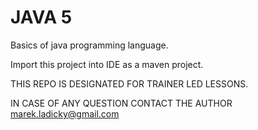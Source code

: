 # JAVA 5

Basics of java programming language.

Import this project into IDE as a maven project.

THIS REPO IS DESIGNATED FOR TRAINER LED LESSONS.

IN CASE OF ANY QUESTION CONTACT THE AUTHOR marek.ladicky@gmail.com